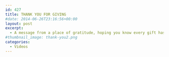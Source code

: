 ```yaml
---
id: 427
title: THANK YOU FOR GIVING
#date: 2014-06-26T23:16:56+00:00
layout: post
excerpt:
  - A message from a place of gratitude, hoping you know every gift has been key to moving UC Santa Cruz faculty and students forward in our endeavors to solve problems, make art, help others, improve our world and so much more. You make UC Santa Cruz thrive.
#thumbnail_image: thank-you2.png
categories:
  - Videos
---
```

